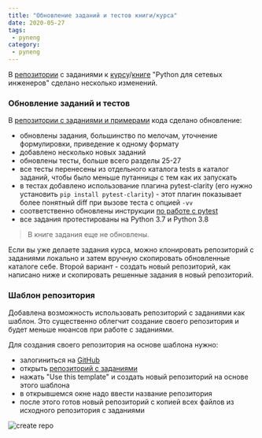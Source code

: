 ```yaml
---
title: "Обновление заданий и тестов книги/курса"
date: 2020-05-27
tags:
 - pyneng
category:
 - pyneng
---
```


В [репозитории](https://github.com/natenka/pyneng-examples-exercises) с заданиями к [курсу](https://www.youtube.com/playlist?list=PLah0HUih_ZRnJFNdZsWr2pNWgYETauGXo)/[книге](https://pyneng.readthedocs.io/) "Python для сетевых инженеров" сделано несколько изменений.

### Обновление заданий и тестов

В [репозитории с заданиями и примерами](https://github.com/natenka/pyneng-examples-exercises) кода сделано обновление:

* обновлены задания, большинство по мелочам, уточнение формулировки, приведение к одному формату
* добавлено несколько новых заданий
* обновлены тесты, больше всего разделы 25-27
* все тесты перенесены из отдельного каталога tests в каталог заданий, чтобы было меньше путанницы с тем как их запускать
* в тестах добавлено использование плагина pytest-clarity (его нужно установить `pip install pytest-clarity`) - этот плагин показывает более понятный diff при вызове теста с опцией `-vv`
* соответственно обновлены инструкции [по работе с pytest](https://pyneng.readthedocs.io/ru/latest/book/additional_info/pytest.html)
* все задания протестированы на Python 3.7 и Python 3.8

> В книге задания еще не обновлены.

Если вы уже делаете задания курса, можно клонировать репозиторий с заданиями локально и затем вручную скопировать
обновленные каталоге себе. Второй вариант - создать новый репозиторий, как написано ниже и скопировать решенные задания
в новый репозиторий.

### Шаблон репозитория

Добавлена возможность использовать репозиторий с заданиями как шаблон.
Это существенно облегчит создание своего репозитория и будет меньше нюансов при работе с заданиями.

Для создания своего репозитория на основе шаблона нужно:

-  залогиниться на [GitHub](https://github.com/)
-  открыть [репозиторий с заданиями](https://github.com/natenka/pyneng-examples-exercises)
-  нажать "Use this template" и создать новый репозиторий на основе этого шаблона
-  в открывшемся окне надо ввести название репозитория
-  после этого готов новый репозиторий с копией всех файлов из исходного репозитория с заданиями

![create repo](https://raw.githubusercontent.com/natenka/PyNEng/master/images/git/github_use_template.png)

